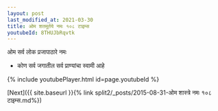 ```yaml
---
layout: post
last_modified_at: 2021-03-30
title: ओम शतमूर्तये नमः १०८ टाइम्स
youtubeId: 8THUJbRqvtk
---
```

 
 
 ओम सर्व लोक प्रजापाठारे नमः  
 
 -  कोण सर्व जगातील सर्व प्राण्यांचा स्वामी आहे 
 
  
 
  
 
 
 
 
 
 


{% include youtubePlayer.html id=page.youtubeId %}
 
[Next]({{ site.baseurl }}{% link  split2/_posts/2015-08-31-ओम शास्त्रे नमः १०८ टाइम्स.md%})
 
